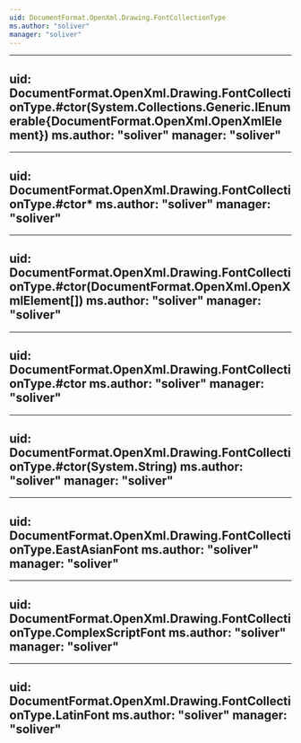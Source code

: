 ```yaml
---
uid: DocumentFormat.OpenXml.Drawing.FontCollectionType
ms.author: "soliver"
manager: "soliver"
---
```


---
uid: DocumentFormat.OpenXml.Drawing.FontCollectionType.#ctor(System.Collections.Generic.IEnumerable{DocumentFormat.OpenXml.OpenXmlElement})
ms.author: "soliver"
manager: "soliver"
---

---
uid: DocumentFormat.OpenXml.Drawing.FontCollectionType.#ctor*
ms.author: "soliver"
manager: "soliver"
---

---
uid: DocumentFormat.OpenXml.Drawing.FontCollectionType.#ctor(DocumentFormat.OpenXml.OpenXmlElement[])
ms.author: "soliver"
manager: "soliver"
---

---
uid: DocumentFormat.OpenXml.Drawing.FontCollectionType.#ctor
ms.author: "soliver"
manager: "soliver"
---

---
uid: DocumentFormat.OpenXml.Drawing.FontCollectionType.#ctor(System.String)
ms.author: "soliver"
manager: "soliver"
---

---
uid: DocumentFormat.OpenXml.Drawing.FontCollectionType.EastAsianFont
ms.author: "soliver"
manager: "soliver"
---

---
uid: DocumentFormat.OpenXml.Drawing.FontCollectionType.ComplexScriptFont
ms.author: "soliver"
manager: "soliver"
---

---
uid: DocumentFormat.OpenXml.Drawing.FontCollectionType.LatinFont
ms.author: "soliver"
manager: "soliver"
---
